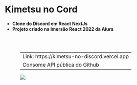 # Kimetsu no Cord

<ul>
 <li><strong>Clone do Discord em React NextJs</strong></li>
 <li><strong>Projeto criado na Imersão React 2022 da Alura</strong></li>
<ul>
<br><br>
<table>
 <tr>
   <td>Link: https://kimetsu-no-discord.vercel.app</td>
 </tr>
 <tr>
  <td>Consome API pública do Github</td>
 </tr>
</table>
 
<img src="https://i.ibb.co/X3rxNYk/imagem-2022-02-15-003914.png">
